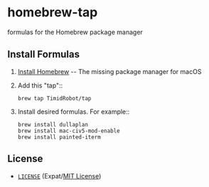 # homebrew-tap

formulas for the Homebrew package manager


## Install Formulas

1. [Install Homebrew][brewinstall] -- The missing package manager for macOS
2. Add this "tap"::
    ```shell
    brew tap TimidRobot/tap
    ```
3. Install desired formulas. For example::

    ```shell
    brew install dullaplan
    brew install mac-civ5-mod-enable
    brew install painted-iterm
    ```

[brewinstall]:http://brew.sh/#install


## License

- [`LICENSE`](LICENSE) (Expat/[MIT License][mit])

[mit]:http://www.opensource.org/licenses/MIT "The MIT License (MIT)"
